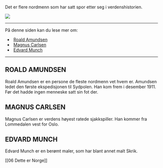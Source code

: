 Det er flere nordmenn som har satt spor etter seg i verdenshistorien.

![](https://cdn.kursoria.no/pensum/elements/pensum-for-samfunnskunnskapsproven-_xscdvf.jpg)

---

På denne siden kan du lese mer om:

-    [Roald Amundsen](https://app.norskkunnskap.no/pensum/rtehtr/zrt6e2/xscdvf#roald-amundsen)
-    [Magnus Carlsen](https://app.norskkunnskap.no/pensum/rtehtr/zrt6e2/xscdvf#magnus-carlsen)
-    [Edvard Munch](https://app.norskkunnskap.no/pensum/rtehtr/zrt6e2/xscdvf#edvard-munch)

---

## ROALD AMUNDSEN

Roald Amundsen er en persone de fleste nordmenn vet hvem er. Amundsen ledet den første ekspedisjonen til Sydpolen. Han kom frem i desember 1911. Før det hadde ingen menneske satt sin fot der.

## MAGNUS CARLSEN

Magnus Carlsen er verdens høyest ratede sjakkspiller. Han kommer fra Lommedalen vest for Oslo.

## EDVARD MUNCH

Edvard Munch er en berømt maler, som har blant annet malt Skrik.

[[06 Dette er Norge]]
